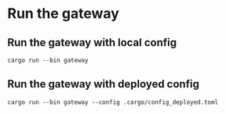 # Run the gateway 

## Run the gateway with local config
```
cargo run --bin gateway
```

## Run the gateway with deployed config
```
cargo run --bin gateway --config .cargo/config_deployed.toml
```
